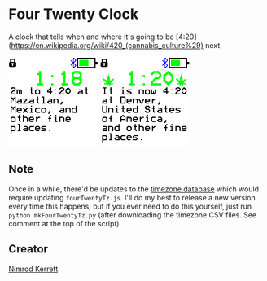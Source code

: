 # Four Twenty Clock

A clock that tells when and where it's going to be [4:20](https://en.wikipedia.org/wiki/420_(cannabis_culture%29) next

![screensot](screenshot.png) ![screenshot at 4:20](screenshot1.png)

## Note

Once in a while, there'd be updates to the [timezone database](https://timezonedb.com/download) which
would require updating `fourTwentyTz.js`. I'll do my best to release a new version every time this happens,
but if you ever need to do this yourself, just run `python mkFourTwentyTz.py` (after downloading the timezone CSV files.
See comment at the top of the script).

## Creator

[Nimrod Kerrett](zzzen.com)
